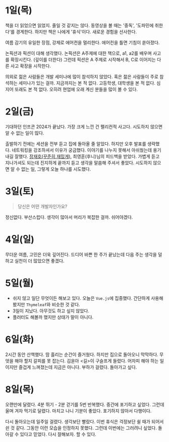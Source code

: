 # 1일(목)

책을 더 읽었으면 읽었지. 줄일 것 같지는 않다. 동영상을 볼 때는 '중독', '도파민에 취한다'를 경계한다. 하지만 책은 나에게 '휴식'이다. 새로운 경험을 선사한다.

여름 감기의 유일한 장점, 강제로 에어컨을 멀리한다. 에어컨을 틀면 기침이 쏟아졌다.

논픽션과 픽션이 대해 생각했다. 논픽션은 A주제에 대한 책으로, a1, a2를 배우며 사고를 확장시킨다. (깊이를 더한다) 
그런데 픽션은 A 주제로 시작해서 B, C로 이어지는 다른 사고 확장을 시작한다.

의외로 젊은 사람들은 개발 세미나에 많이 참석하지 않았다. 혹은 젊은 사람들이 주로 참석하는 세미나가 있는 걸까. 지금까지는 본 적 없다. 
고등학생, 대학생을 본 적 없다. 심지어 또래도 본 적 없다. 오히려 현업에 오래 계신 분들을 많이 볼 수 있다.

# 2일(금)

기대하던 인프콘 2024가 끝났다. 가장 크게 느낀 건 펠리컨적 사고다. 시도하지 않으면 알 수 없는 일이 많다.

출발하기 전에는 세션을 전부 듣고 집에 돌아올 줄 알았다. 하지만 오후 발표를 생략했다. 네트워킹을 강조하셔서 이유가 궁금했다. 이야기를 나누지 못해서
아쉬웠는데 용기 내길 잘했다. [장재호(꾸준히 재밌게)](https://mag1c.tistory.com/), 최영훈(후니)님의 피드백을 받았다. 가볍게 듣고 지나가셔도 되는데 진지하게 끝까지 듣고
생각을 말씀해 주셔서 좋았다. 시도하지 않으면 알 수 없는 일, 그렇게 오늘 하나를 시도했다.

# 3일(토)

> 당신은 어떤 개발자인가요?

정신없다. 부산스럽다. 생각이 많아서 머리가 복잡한 걸까. 쉬어야겠다.

# 4일(일)

무더운 여름, 고민은 더욱 깊어진다. 드디어 바쁜 한 주가 끝났는데 다음 주는 생각을 덜 하고 실천이 더 많았으면 좋겠다.

# 5일(월)

* 쉬지 않고 일단 무엇이든 해보고 있다. 오늘은 `Vue.js`에 집중했다. 간단하게 사용해봤지만 `Thymeleaf`와 비슷한 것 같다. 
* 3일이 지났다. 아무것도 하고 싶지 않았다.
* 플러터도 해볼까 했지만 상태가 말이 아니다.

# 6일(화)

2시간 동안 산책했다. 땀 흘리는 순간이 즐거웠다. 하지만 집으로 돌아오니 막막하다. 무엇을 해야 할지 갈피를 못 잡는다. 김윤아 <길>이 구슬프게 들렸다.
어차피 해야 하는 일이지만 즐겁게 느껴졌는데 지금은 아니다. 부하가 걸렸다. 돌아가고 싶다.

# 8일(목)

오랜만에 달렸다. 4분 뛰기 - 2분 걷기를 5번 반복했다. 중간에 포기하고 싶었다. 그런데 울며 겨자 먹기로 달렸다. 마치고 나니 기분이 좋았다. 포기하지 않아서 다행이다.

다시 돌아오는데 일주일 걸렸다. 생각보단 빨랐다. 이번 휴식은 걱정보단 쉴 때가 되어서 쉰 것 같다. 그동안 이런 모습을 인정하지 못했다. 그런데 이번에는 그러려니 싶었다.
돌아갈 수 있다고 믿었다. 다시 잘해보자. 할 수 있다.
